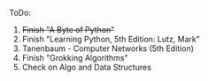 ToDo:

1. ~~Finish "A Byte of Python"~~
2. Finish "Learning Python, 5th Edition: Lutz, Mark"
3. Tanenbaum - Computer Networks (5th Edition)
4. Finish "Grokking Algorithms"
5. Check on Algo and Data Structures
